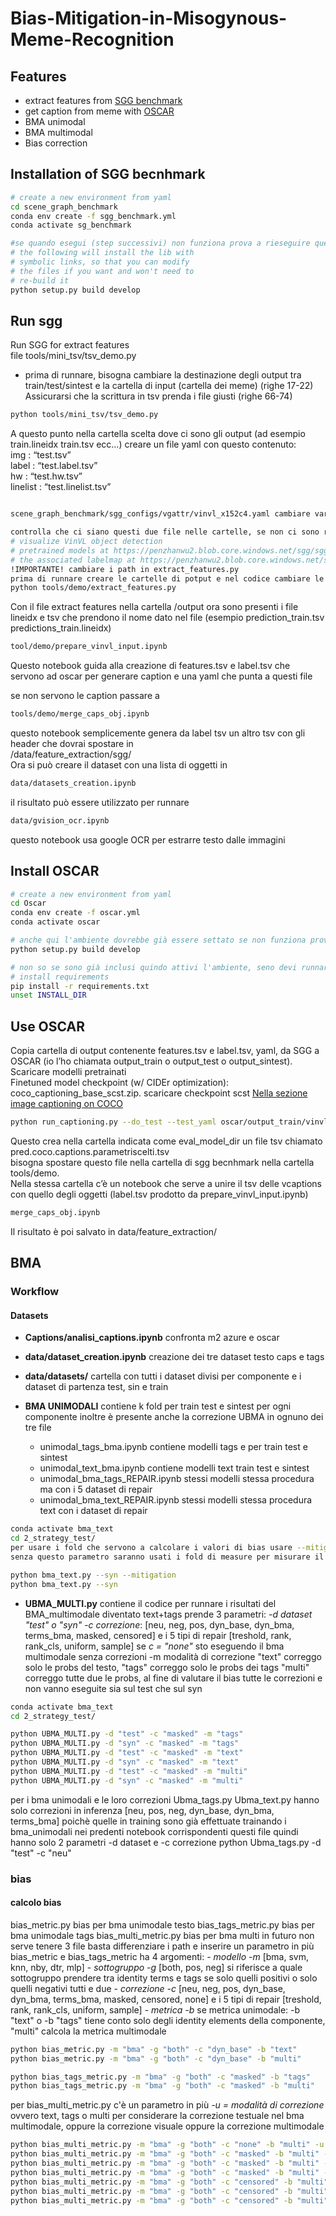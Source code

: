 # Bias-Mitigation-in-Misogynous-Meme-Recognition


## Features

-   extract features from [SGG benchmark](https://github.com/microsoft/scene_graph_benchmark)
-   get caption from meme with [OSCAR](https://github.com/microsoft/Oscar)
-   BMA unimodal
-   BMA multimodal
-   Bias correction

## Installation of SGG becnhmark

```sh
# create a new environment from yaml
cd scene_graph_benchmark
conda env create -f sgg_benchmark.yml
conda activate sg_benchmark

#se quando esegui (step successivi) non funziona prova a rieseguire questo comando
# the following will install the lib with
# symbolic links, so that you can modify
# the files if you want and won't need to
# re-build it
python setup.py build develop

```

## Run sgg

Run SGG for extract features  
file tools/mini\_tsv/tsv\_demo.py

-   prima di runnare, bisogna cambiare la destinazione degli output tra train/test/sintest e la cartella di input (cartella dei meme) (righe 17-22)  
    Assicurarsi che la scrittura in tsv prenda i file giusti (righe 66-74)

```sh
python tools/mini_tsv/tsv_demo.py

```

A questo punto nella cartella scelta dove ci sono gli output (ad esempio train.lineidx train.tsv ecc…) creare un file yaml con questo contenuto:  
img : “test.tsv”  
label : “test.label.tsv”  
hw : “test.hw.tsv”  
linelist : “test.linelist.tsv”

```sh

scene_graph_benchmark/sgg_configs/vgattr/vinvl_x152c4.yaml cambiare variabile TEST di questo file con la cartella che punta allo yaml dei risultati

controlla che ci siano questi due file nelle cartelle, se non ci sono riscaricali, se li ho eliminati è per problema di spazio
# visualize VinVL object detection
# pretrained models at https://penzhanwu2.blob.core.windows.net/sgg/sgg_benchmark/vinvl_model_zoo/vinvl_vg_x152c4.pth
# the associated labelmap at https://penzhanwu2.blob.core.windows.net/sgg/sgg_benchmark/vinvl_model_zoo/VG-SGG-dicts-vgoi6-clipped.json
!IMPORTANTE! cambiare i path in extract_features.py
prima di runnare creare le cartelle di potput e nel codice cambiare le destinazioni ad esse.
python tools/demo/extract_features.py

```

Con il file extract features nella cartella /output ora sono presenti i file lineidx e tsv che prendono il nome dato nel file (esempio prediction\_train.tsv predictions\_train.lineidx)

```sh
tool/demo/prepare_vinvl_input.ipynb

```

Questo notebook guida alla creazione di features.tsv e label.tsv che servono ad oscar per generare caption e una yaml che punta a questi file

se non servono le caption passare a

```sh
tools/demo/merge_caps_obj.ipynb

```

questo notebook semplicemente genera da label tsv un altro tsv con gli header che dovrai spostare in  
/data/feature_extraction/sgg/  
Ora si può creare il dataset con una lista di oggetti in

```sh
data/datasets_creation.ipynb

```

il risultato può essere utilizzato per runnare

```sh
data/gvision_ocr.ipynb

```

questo notebook usa google OCR per estrarre testo dalle immagini

## Install OSCAR

```sh
# create a new environment from yaml
cd Oscar
conda env create -f oscar.yml
conda activate oscar

# anche qui l'ambiente dovrebbe già essere settato se non funziona prova a eseguire la build
python setup.py build develop

# non so se sono già inclusi quindo attivi l'ambiente, seno devi runnare anche questo comando
# install requirements
pip install -r requirements.txt
unset INSTALL_DIR

```

## Use OSCAR

Copia cartella di output contenente features.tsv e label.tsv, yaml, da SGG a OSCAR (io l’ho chiamata output\_train o output\_test o output_sintest).  
Scaricare modelli pretrainati  
Finetuned model checkpoint (w/ CIDEr optimization): coco\_captioning\_base_scst.zip. scaricare checkpoint scst [Nella sezione image captioning on COCO](https://github.com/microsoft/Oscar/blob/master/VinVL_MODEL_ZOO.md)

```sh
python run_captioning.py --do_test --test_yaml oscar/output_train/vinvl_test_yaml.yaml --per_gpu_eval_batch_size 1 --num_beams 5 --max_gen_length 70 --eval_model_dir oscar/coco_captioning_base_scst_test

```

Questo crea nella cartella indicata come eval\_model\_dir un file tsv chiamato pred.coco.captions.parametriscelti.tsv  
bisogna spostare questo file nella cartella di sgg becnhmark nella cartella tools/demo.  
Nella stessa cartella c’è un notebook che serve a unire il tsv delle vcaptions con quello degli oggetti (label.tsv prodotto da prepare\_vinvl\_input.ipynb)

```sh
merge_caps_obj.ipynb

```

Il risultato è poi salvato in data/feature_extraction/

## BMA

### Workflow

#### Datasets

-   **Captions/analisi_captions.ipynb** confronta m2 azure e oscar
-   **data/dataset_creation.ipynb** creazione dei tre dataset testo caps e tags
-   **data/datasets/** cartella con tutti i dataset divisi per componente e i dataset di partenza test, sin e train

-   **BMA UNIMODALI** contiene k fold per train test e sintest per ogni componente inoltre è presente anche la correzione UBMA in ognuno dei tre file
	- unimodal_tags_bma.ipynb contiene modelli tags e per train test e sintest
	- unimodal_text_bma.ipynb contiene modelli text train test e sintest
	- unimodal_bma_tags_REPAIR.ipynb stessi modelli stessa procedura ma con i 5 dataset di repair
	- unimodal_bma_text_REPAIR.ipynb stessi modelli stessa procedura text con i dataset di repair
```sh
conda activate bma_text
cd 2_strategy_test/
per usare i fold che servono a calcolare i valori di bias usare --mitigation
senza questo parametro saranno usati i fold di measure per misurare il bias sui meme non usati nei fold mitigation

python bma_text.py --syn --mitigation
python bma_text.py --syn

```	

	
-  **UBMA_MULTI.py** contiene il codice per runnare i risultati del BMA_multimodale diventato text+tags prende 3 parametri:
 *-d dataset "test" o "syn"*
  -*c correzione*: [neu, neg, pos, dyn_base, dyn_bma, terms_bma, masked, censored] e i 5 tipi di repair [treshold, rank, rank_cls, uniform, sample]
 se *c = "none"* sto eseguendo il bma multimodale senza correzioni
 -m modalità di correzione "text" correggo solo le probs del testo, "tags" correggo solo le probs dei tags "multi" correggo tutte due le probs, al fine di valutare il bias tutte le correzioni e non vanno eseguite sia sul test che sul syn
```sh
conda activate bma_text
cd 2_strategy_test/

python UBMA_MULTI.py -d "test" -c "masked" -m "tags"
python UBMA_MULTI.py -d "syn" -c "masked" -m "tags"
python UBMA_MULTI.py -d "test" -c "masked" -m "text"
python UBMA_MULTI.py -d "syn" -c "masked" -m "text"
python UBMA_MULTI.py -d "test" -c "masked" -m "multi"
python UBMA_MULTI.py -d "syn" -c "masked" -m "multi"

```
per i bma unimodali e le loro correzioni 
Ubma_tags.py Ubma_text.py
hanno solo correzioni in inferenza  [neu, pos, neg, dyn_base, dyn_bma, terms_bma]
poichè quelle in training sono già effettuate trainando i bma_unimodali nei predenti notebook corrispondenti questi file quindi hanno solo 2 parametri -d dataset e -c correzione
python Ubma_tags.py -d "test" -c "neu"
### bias

#### calcolo bias
bias_metric.py bias per bma unimodale testo
bias_tags_metric.py bias per bma unimodale tags
bias_multi_metric.py bias per bma multi
in futuro non serve tenere 3 file basta differenziare i path e inserire un parametro in più
bias_metric e bias_tags_metric ha 4 argomenti:
	- *modello -m* [bma, svm, knn, nby, dtr, mlp]
	- *sottogruppo -g* [both, pos, neg] si riferisce a quale sottogruppo prendere tra identity terms e tags se solo quelli positivi o solo quelli negativi tutti e due
	- *correzione -c*  [neu, neg, pos, dyn_base, dyn_bma, terms_bma, masked, censored, none] e i 5 tipi di repair [treshold, rank, rank_cls, uniform, sample]
	- *metrica -b* se metrica unimodale:  -b "text" o -b "tags" tiene conto solo degli identity elements della componente, "multi" calcola la metrica multimodale
```sh
python bias_metric.py -m "bma" -g "both" -c "dyn_base" -b "text"
python bias_metric.py -m "bma" -g "both" -c "dyn_base" -b "multi"
```
```sh
python bias_tags_metric.py -m "bma" -g "both" -c "masked" -b "tags"
python bias_tags_metric.py -m "bma" -g "both" -c "masked" -b "multi"
```
per bias_multi_metric.py  c'è un parametro in più 
*-u = modalità di correzione* ovvero text, tags o multi per considerare la correzione testuale nel bma multimodale, oppure la correzione visuale oppure la correzione multimodale
```sh
python bias_multi_metric.py -m "bma" -g "both" -c "none" -b "multi" -u "multi"
python bias_multi_metric.py -m "bma" -g "both" -c "masked" -b "multi" -u "multi"
python bias_multi_metric.py -m "bma" -g "both" -c "masked" -b "multi" -u "text"
python bias_multi_metric.py -m "bma" -g "both" -c "masked" -b "multi" -u "tags"
python bias_multi_metric.py -m "bma" -g "both" -c "censored" -b "multi" -u "text"
python bias_multi_metric.py -m "bma" -g "both" -c "censored" -b "multi" -u "tags"
python bias_multi_metric.py -m "bma" -g "both" -c "censored" -b "multi" -u "multi"
```


